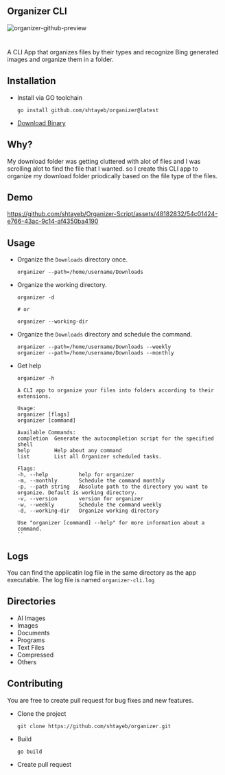 ## Organizer CLI
![organizer-github-preview](https://github.com/shtayeb/Organizer-Script/assets/48182832/8bff8cee-c0de-45b4-ae17-9a76f2e9cd78)
#
A CLI App that organizes files by their types and recognize Bing generated images and organize them in a folder.

## Installation
- Install via GO toolchain
    ```shell
    go install github.com/shtayeb/organizer@latest
    ```
- [Download Binary](https://github.com/shtayeb/Organizer-Script/releases)

## Why?
My download folder was getting cluttered with alot of files and I was scrolling alot to find the file that I wanted. so I create this CLI app to organize my download folder priodically based on the file type of the files.


## Demo
https://github.com/shtayeb/Organizer-Script/assets/48182832/54c01424-e766-43ac-9c14-af4350ba4190


## Usage
- Organize the `Downloads` directory once.
    ```shell
    organizer --path=/home/username/Downloads
    ```

- Organize the working directory.
    ```shell
    organizer -d

    # or

    organizer --working-dir
    ```

- Organize the `Downloads` directory and schedule the command.

    ```shell
    organizer --path=/home/username/Downloads --weekly
    organizer --path=/home/username/Downloads --monthly
    ```

- Get help
    ```shell
    organizer -h
    ```
    ```shell
    A CLI app to organize your files into folders according to their extensions.

    Usage:
    organizer [flags]
    organizer [command]

    Available Commands:
    completion  Generate the autocompletion script for the specified shell
    help        Help about any command
    list        List all Organizer scheduled tasks.

    Flags:
    -h, --help          help for organizer
    -m, --monthly       Schedule the command monthly
    -p, --path string   Absolute path to the directory you want to organize. Default is working directory.
    -v, --version       version for organizer
    -w, --weekly        Schedule the command weekly
    -d, --working-dir   Organize working directory

    Use "organizer [command] --help" for more information about a command.
    ``

## Logs
You can find the applicatin log file in the same directory as the app executable.
The log file is named `organizer-cli.log`

## Directories
- AI Images
- Images
- Documents
- Programs
- Text Files
- Compressed
- Others

## Contributing
You are free to create pull request for bug fixes and new features.
- Clone the project
    ```shell
    git clone https://github.com/shtayeb/organizer.git
    ```
- Build
    ```shell
    go build
    ```
- Create pull request
